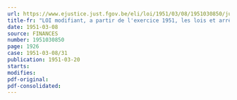```yaml
---
url: https://www.ejustice.just.fgov.be/eli/loi/1951/03/08/1951030850/justel
title-fr: "LOI modifiant, a partir de l'exercice 1951, les lois et arrêtés relatifs aux impôts sur les revenus et a la contribution nationale de crise, coordonnes par les arrêtés des 15 et 16 janvier 1948"
date: 1951-03-08
source: FINANCES
number: 1951030850
page: 1926
case: 1951-03-08/31
publication: 1951-03-20
starts:
modifies:
pdf-original:
pdf-consolidated:
---
```


